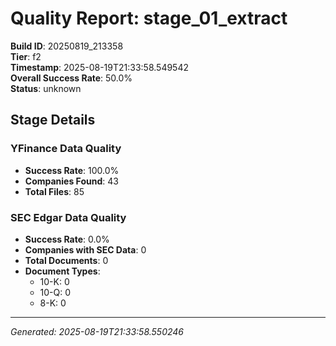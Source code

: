 # Quality Report: stage_01_extract

**Build ID**: 20250819_213358  
**Tier**: f2  
**Timestamp**: 2025-08-19T21:33:58.549542  
**Overall Success Rate**: 50.0%  
**Status**: unknown

## Stage Details

### YFinance Data Quality

- **Success Rate**: 100.0%
- **Companies Found**: 43
- **Total Files**: 85

### SEC Edgar Data Quality

- **Success Rate**: 0.0%
- **Companies with SEC Data**: 0
- **Total Documents**: 0
- **Document Types**:
  - 10-K: 0
  - 10-Q: 0
  - 8-K: 0

---
*Generated: 2025-08-19T21:33:58.550246*
